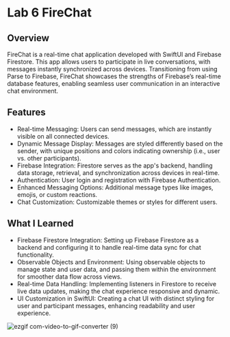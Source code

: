 # Lab 6 FireChat
## Overview
FireChat is a real-time chat application developed with SwiftUI and Firebase Firestore. This app allows users to participate in live conversations, with messages instantly synchronized across devices. Transitioning from using Parse to Firebase, FireChat showcases the strengths of Firebase’s real-time database features, enabling seamless user communication in an interactive chat environment.

## Features

* Real-time Messaging: Users can send messages, which are instantly visible on all connected devices.
* Dynamic Message Display: Messages are styled differently based on the sender, with unique positions and colors indicating ownership (i.e., user vs. other participants).
* Firebase Integration: Firestore serves as the app's backend, handling data storage, retrieval, and synchronization across devices in real-time.
*  Authentication: User login and registration with Firebase Authentication.
* Enhanced Messaging Options: Additional message types like images, emojis, or custom reactions.
* Chat Customization: Customizable themes or styles for different users.

## What I Learned

* Firebase Firestore Integration: Setting up Firebase Firestore as a backend and configuring it to handle real-time data sync for chat functionality.
* Observable Objects and Environment: Using observable objects to manage state and user data, and passing them within the environment for smoother data flow across views.
* Real-time Data Handling: Implementing listeners in Firestore to receive live data updates, making the chat experience responsive and dynamic.
* UI Customization in SwiftUI: Creating a chat UI with distinct styling for user and participant messages, enhancing readability and user experience.


![ezgif com-video-to-gif-converter (9)](https://github.com/user-attachments/assets/e0e3041e-da6b-427e-bf88-48f77647acda)
